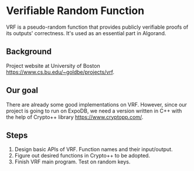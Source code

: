 # Verifiable Random Function

VRF is a pseudo-random function that provides publicly verifiable proofs of its outputs' correctness. It's used as an essential part in Algorand.

## Background

Project website at University of Boston https://www.cs.bu.edu/~goldbe/projects/vrf.

## Our goal

There are already some good implementations on VRF. However, since our project is going to run on ExpoDB, we need a version written in C++ with the help of Crypto++ library https://www.cryptopp.com/.

## Steps
1. Design basic APIs of VRF. Function names and their input/output.
2. Figure out desired functions in Crypto++ to be adopted.
3. Finish VRF main program. Test on random keys.
